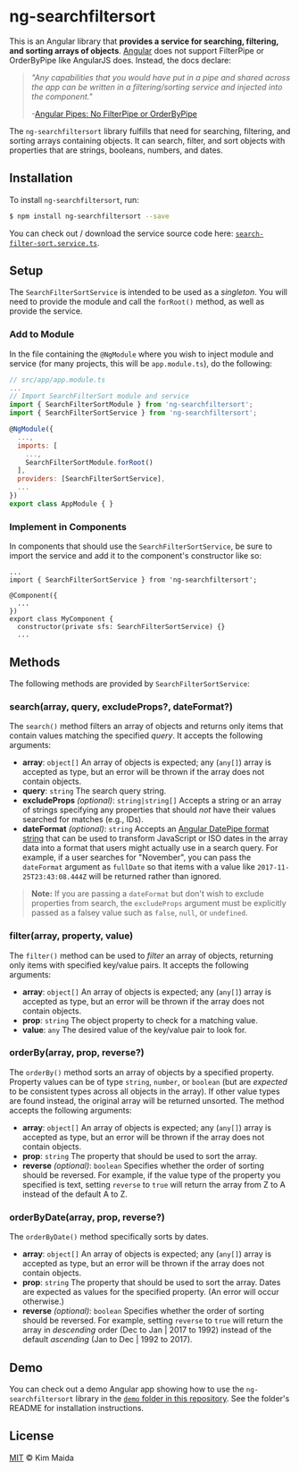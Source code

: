 # ng-searchfiltersort

This is an Angular library that **provides a service for searching, filtering, and sorting arrays of objects**. [Angular](https://angular.io) does not support FilterPipe or OrderByPipe like AngularJS does. Instead, the docs declare:

> _"Any capabilities that you would have put in a pipe and shared across the app can be written in a filtering/sorting service and injected into the component."_
>
> -[Angular Pipes: No FilterPipe or OrderByPipe](https://angular.io/guide/pipes#appendix-no-filterpipe-or-orderbypipe)

The `ng-searchfiltersort` library fulfills that need for searching, filtering, and sorting arrays containing objects. It can search, filter, and sort objects with properties that are strings, booleans, numbers, and dates.

## Installation

To install `ng-searchfiltersort`, run:

```bash
$ npm install ng-searchfiltersort --save
```

You can check out / download the service source code here: [`search-filter-sort.service.ts`](https://github.com/kmaida/ng-searchfiltersort/blob/master/src/search-filter-sort.service.ts).

## Setup

The `SearchFilterSortService` is intended to be used as a _singleton_. You will need to provide the module and call the `forRoot()` method, as well as provide the service.

### Add to Module

In the file containing the `@NgModule` where you wish to inject module and service (for many projects, this will be `app.module.ts`), do the following:

```js
// src/app/app.module.ts
...
// Import SearchFilterSort module and service
import { SearchFilterSortModule } from 'ng-searchfiltersort';
import { SearchFilterSortService } from 'ng-searchfiltersort';

@NgModule({
  ...,
  imports: [
    ...,
    SearchFilterSortModule.forRoot()
  ],
  providers: [SearchFilterSortService],
  ...
})
export class AppModule { }
```

### Implement in Components

In components that should use the `SearchFilterSortService`, be sure to import the service and add it to the component's constructor like so:

```
...
import { SearchFilterSortService } from 'ng-searchfiltersort';

@Component({
  ...
})
export class MyComponent {
  constructor(private sfs: SearchFilterSortService) {}
  ...
```

## Methods

The following methods are provided by `SearchFilterSortService`:

### search(array, query, excludeProps?, dateFormat?)

The `search()` method filters an array of objects and returns only items that contain values matching the specified _query_. It accepts the following arguments:

* **array**: `object[]` An array of objects is expected; any (`any[]`) array is accepted as type, but an error will be thrown if the array does not contain objects.
* **query**: `string` The search query string.
* **excludeProps** _(optional)_: `string|string[]` Accepts a string or an array of strings specifying any properties that should _not_ have their values searched for matches (e.g., IDs).
* **dateFormat** _(optional)_: `string` Accepts an [Angular DatePipe format string](https://angular.io/api/common/DatePipe) that can be used to transform JavaScript or ISO dates in the array data into a format that users might actually use in a search query. For example, if a user searches for "November", you can pass the `dateFormat` argument as `fullDate` so that items with a value like `2017-11-25T23:43:08.444Z` will be returned rather than ignored.

> **Note:** If you are passing a `dateFormat` but don't wish to exclude properties from search, the `excludeProps` argument must be explicitly passed as a falsey value such as `false`, `null`, or `undefined`.

### filter(array, property, value)

The `filter()` method can be used to _filter_ an array of objects, returning only items with specified key/value pairs. It accepts the following arguments:

* **array**: `object[]` An array of objects is expected; any (`any[]`) array is accepted as type, but an error will be thrown if the array does not contain objects.
* **prop**: `string` The object property to check for a matching value.
* **value**: `any` The desired value of the key/value pair to look for.

### orderBy(array, prop, reverse?)

The `orderBy()` method sorts an array of objects by a specified property. Property values can be of type `string`, `number`, or `boolean` (but are _expected_ to be consistent types across all objects in the array). If other value types are found instead, the original array will be returned unsorted. The method accepts the following arguments:

* **array**: `object[]` An array of objects is expected; any (`any[]`) array is accepted as type, but an error will be thrown if the array does not contain objects.
* **prop**: `string` The property that should be used to sort the array.
* **reverse** _(optional)_: `boolean` Specifies whether the order of sorting should be reversed. For example, if the value type of the property you specified is text, setting `reverse` to `true` will return the array from Z to A instead of the default A to Z.

### orderByDate(array, prop, reverse?)

The `orderByDate()` method specifically sorts by dates.

* **array**: `object[]` An array of objects is expected; any (`any[]`) array is accepted as type, but an error will be thrown if the array does not contain objects.
* **prop**: `string` The property that should be used to sort the array. Dates are expected as values for the specified property. (An error will occur otherwise.)
* **reverse** _(optional)_: `boolean` Specifies whether the order of sorting should be reversed. For example, setting `reverse` to `true` will return the array in _descending_ order (Dec to Jan | 2017 to 1992) instead of the default _ascending_ (Jan to Dec | 1992 to 2017).

## Demo

You can check out a demo Angular app showing how to use the `ng-searchfiltersort` library in the [`demo` folder in this repository](https://github.com/kmaida/ng-searchfiltersort/tree/master/demo). See the folder's README for installation instructions.

## License

[MIT](https://github.com/kmaida/ng-searchfiltersort/blob/master/LICENSE) &copy; Kim Maida
